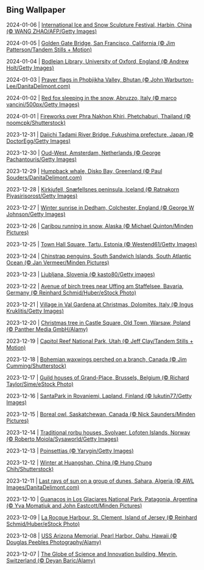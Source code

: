 ## Bing Wallpaper
2024-01-06 | [International Ice and Snow Sculpture Festival, Harbin, China (© WANG ZHAO/AFP/Getty Images)](./wallpaper/2024-01-06.jpg) 

2024-01-05 | [Golden Gate Bridge, San Francisco, California (© Jim Patterson/Tandem Stills + Motion)](./wallpaper/2024-01-05.jpg) 

2024-01-04 | [Bodleian Library, University of Oxford, England (© Andrew Holt/Getty Images)](./wallpaper/2024-01-04.jpg) 

2024-01-03 | [Prayer flags in Phobjikha Valley, Bhutan (© John Warburton-Lee/DanitaDelimont.com)](./wallpaper/2024-01-03.jpg) 

2024-01-02 | [Red fox sleeping in the snow, Abruzzo, Italy (© marco vancini/500px/Getty Images)](./wallpaper/2024-01-02.jpg) 

2024-01-01 | [Fireworks over Phra Nakhon Khiri, Phetchaburi, Thailand (© noomcpk/Shutterstock)](./wallpaper/2024-01-01.jpg) 

2023-12-31 | [Daiichi Tadami River Bridge, Fukushima prefecture, Japan (© DoctorEgg/Getty Images)](./wallpaper/2023-12-31.jpg) 

2023-12-30 | [Oud-West, Amsterdam, Netherlands (© George Pachantouris/Getty Images)](./wallpaper/2023-12-30.jpg) 

2023-12-29 | [Humpback whale, Disko Bay, Greenland (© Paul Souders/DanitaDelimont.com)](./wallpaper/2023-12-29.jpg) 

2023-12-28 | [Kirkjufell, Snæfellsnes peninsula, Iceland (© Ratnakorn Piyasirisorost/Getty Images)](./wallpaper/2023-12-28.jpg) 

2023-12-27 | [Winter sunrise in Dedham, Colchester, England (© George W Johnson/Getty Images)](./wallpaper/2023-12-27.jpg) 

2023-12-26 | [Caribou running in snow, Alaska (© Michael Quinton/Minden Pictures)](./wallpaper/2023-12-26.jpg) 

2023-12-25 | [Town Hall Square, Tartu, Estonia (© Westend61/Getty Images)](./wallpaper/2023-12-25.jpg) 

2023-12-24 | [Chinstrap penguins, South Sandwich Islands, South Atlantic Ocean (© Jan Vermeer/Minden Pictures)](./wallpaper/2023-12-24.jpg) 

2023-12-23 | [Ljubljana, Slovenia (© kasto80/Getty images)](./wallpaper/2023-12-23.jpg) 

2023-12-22 | [Avenue of birch trees near Uffing am Staffelsee, Bavaria, Germany (© Reinhard Schmid/Huber/eStock Photo)](./wallpaper/2023-12-22.jpg) 

2023-12-21 | [Village in Val Gardena at Christmas, Dolomites, Italy (© Ingus Kruklitis/Getty Images)](./wallpaper/2023-12-21.jpg) 

2023-12-20 | [Christmas tree in Castle Square, Old Town, Warsaw, Poland (© Panther Media GmbH/Alamy)](./wallpaper/2023-12-20.jpg) 

2023-12-19 | [Capitol Reef National Park, Utah (© Jeff Clay/Tandem Stills + Motion)](./wallpaper/2023-12-19.jpg) 

2023-12-18 | [Bohemian waxwings perched on a branch, Canada (© Jim Cumming/Shutterstock)](./wallpaper/2023-12-18.jpg) 

2023-12-17 | [Guild houses of Grand-Place, Brussels, Belgium (© Richard Taylor/Sime/eStock Photo)](./wallpaper/2023-12-17.jpg) 

2023-12-16 | [SantaPark in Rovaniemi, Lapland, Finland (© lukutin77/Getty Images)](./wallpaper/2023-12-16.jpg) 

2023-12-15 | [Boreal owl, Saskatchewan, Canada (© Nick Saunders/Minden Pictures)](./wallpaper/2023-12-15.jpg) 

2023-12-14 | [Traditional rorbu houses, Svolvaer, Lofoten Islands, Norway (© Roberto Moiola/Sysaworld/Getty Images)](./wallpaper/2023-12-14.jpg) 

2023-12-13 | [Poinsettias (© Yarygin/Getty Images)](./wallpaper/2023-12-13.jpg) 

2023-12-12 | [Winter at Huangshan, China (© Hung Chung Chih/Shutterstock)](./wallpaper/2023-12-12.jpg) 

2023-12-11 | [Last rays of sun on a group of dunes, Sahara, Algeria (© AWL Images/DanitaDelimont.com)](./wallpaper/2023-12-11.jpg) 

2023-12-10 | [Guanacos in Los Glaciares National Park, Patagonia, Argentina (© Yva Momatiuk and John Eastcott/Minden Pictures)](./wallpaper/2023-12-10.jpg) 

2023-12-09 | [La Rocque Harbour, St. Clement, Island of Jersey (© Reinhard Schmid/Huber/eStock Photo)](./wallpaper/2023-12-09.jpg) 

2023-12-08 | [USS Arizona Memorial, Pearl Harbor, Oahu, Hawaii (© Douglas Peebles Photography/Alamy)](./wallpaper/2023-12-08.jpg) 

2023-12-07 | [The Globe of Science and Innovation building, Meyrin, Switzerland (© Deyan Baric/Alamy)](./wallpaper/2023-12-07.jpg) 

